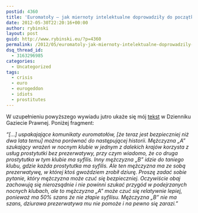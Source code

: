 ```yaml
---
postid: 4360
title: 'Euromatoły – jak miernoty intelektualne doprowadziły do początku końca'
date: 2012-05-30T22:20:16+00:00
author: rybinski
layout: post
guid: http://www.rybinski.eu/?p=4360
permalink: /2012/05/euromatoly-jak-miernoty-intelektualne-doprowadzily-do-poczatku-konca/
dsq_thread_id:
  - 3163296985
categories:
  - Uncategorized
tags:
  - crisis
  - euro
  - eurogeddon
  - idiots
  - prostitutes
---
```

W uzupełnieniu powyższego wywiadu jutro ukaże się mój [tekst](http://forsal.pl/artykuly/621628,rybinski_mechanizmy_kryzysu_na_przykladzie_nocnych_klubow.html) w Dzienniku Gaziecie Prawnej. Poniżej fragment:

_“[...] uspakajające komunikaty euromatołów, [że teraz jest bezpieczniej niż dwa lata temu] można porównać do następującej historii. Mężczyzna „A” szukający wrażeń w nocnym klubie w jednym z dalekich krajów korzysta z usług prostytutki bez prezerwatywy, przy czym wiadomo, że co druga prostytutka w tym klubie ma syfilis. Inny mężczyzna „B” idzie do taniego klubu, gdzie każda prostytutka ma syfilis. Ale ten mężczyzna ma ze sobą prezerwatywę, w której ktoś gwoździem zrobił dziurę. Proszę zadać sobie pytanie, który mężczyzna może czuć się bezpieczniej. Oczywiście obaj zachowują się nierozsądnie i nie powinni szukać przygód w podejrzanych nocnych klubach, ale to mężczyzna „A” może czuć się relatywnie lepiej, ponieważ ma 50% szans że nie złapie syfilisu. Mężczyzna „B” nie ma szans, dziurawa prezerwatywa mu nie pomoże i na pewno się zarazi.”_
